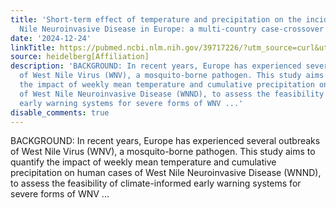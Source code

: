 ```yaml
---
title: 'Short-term effect of temperature and precipitation on the incidence of West
  Nile Neuroinvasive Disease in Europe: a multi-country case-crossover analysis'
date: '2024-12-24'
linkTitle: https://pubmed.ncbi.nlm.nih.gov/39717226/?utm_source=curl&utm_medium=rss&utm_campaign=pubmed-2&utm_content=1FakS-2QOkCT8HsMOQP1bCRQ4YzyumYOmxmF0moLsQ3dFB1E9V&fc=20220326224207&ff=20241224170756&v=2.18.0.post9+e462414
source: heidelberg[Affiliation]
description: 'BACKGROUND: In recent years, Europe has experienced several outbreaks
  of West Nile Virus (WNV), a mosquito-borne pathogen. This study aims to quantify
  the impact of weekly mean temperature and cumulative precipitation on human cases
  of West Nile Neuroinvasive Disease (WNND), to assess the feasibility of climate-informed
  early warning systems for severe forms of WNV ...'
disable_comments: true
---
```

BACKGROUND: In recent years, Europe has experienced several outbreaks of West Nile Virus (WNV), a mosquito-borne pathogen. This study aims to quantify the impact of weekly mean temperature and cumulative precipitation on human cases of West Nile Neuroinvasive Disease (WNND), to assess the feasibility of climate-informed early warning systems for severe forms of WNV ...